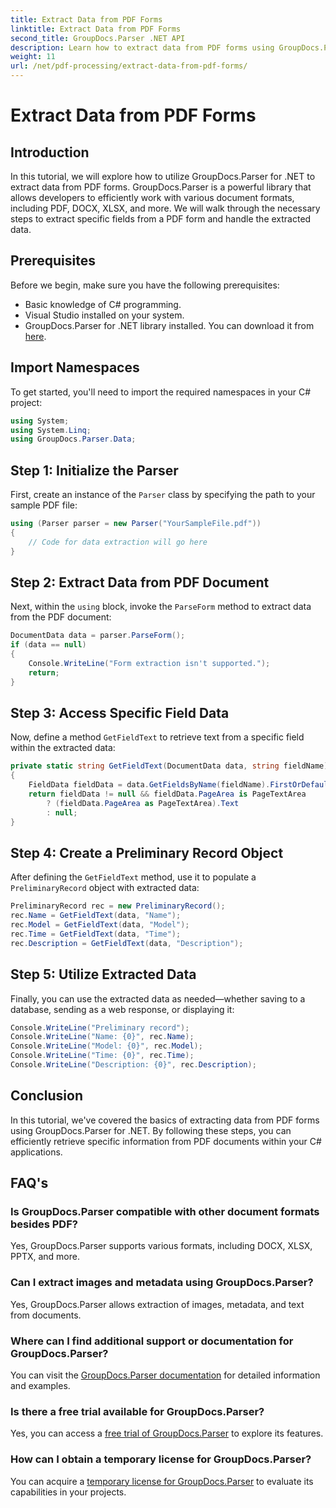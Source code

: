 ```yaml
---
title: Extract Data from PDF Forms
linktitle: Extract Data from PDF Forms
second_title: GroupDocs.Parser .NET API
description: Learn how to extract data from PDF forms using GroupDocs.Parser for .NET. Step-by-step guide with code examples and FAQs.
weight: 11
url: /net/pdf-processing/extract-data-from-pdf-forms/
---
```


# Extract Data from PDF Forms

## Introduction
In this tutorial, we will explore how to utilize GroupDocs.Parser for .NET to extract data from PDF forms. GroupDocs.Parser is a powerful library that allows developers to efficiently work with various document formats, including PDF, DOCX, XLSX, and more. We will walk through the necessary steps to extract specific fields from a PDF form and handle the extracted data.
## Prerequisites
Before we begin, make sure you have the following prerequisites:
- Basic knowledge of C# programming.
- Visual Studio installed on your system.
- GroupDocs.Parser for .NET library installed. You can download it from [here](https://releases.groupdocs.com/parser/net/).

## Import Namespaces
To get started, you'll need to import the required namespaces in your C# project:
```csharp
using System;
using System.Linq;
using GroupDocs.Parser.Data;
```
## Step 1: Initialize the Parser
First, create an instance of the `Parser` class by specifying the path to your sample PDF file:
```csharp
using (Parser parser = new Parser("YourSampleFile.pdf"))
{
    // Code for data extraction will go here
}
```
## Step 2: Extract Data from PDF Document
Next, within the `using` block, invoke the `ParseForm` method to extract data from the PDF document:
```csharp
DocumentData data = parser.ParseForm();
if (data == null)
{
    Console.WriteLine("Form extraction isn't supported.");
    return;
}
```
## Step 3: Access Specific Field Data
Now, define a method `GetFieldText` to retrieve text from a specific field within the extracted data:
```csharp
private static string GetFieldText(DocumentData data, string fieldName)
{
    FieldData fieldData = data.GetFieldsByName(fieldName).FirstOrDefault();
    return fieldData != null && fieldData.PageArea is PageTextArea
        ? (fieldData.PageArea as PageTextArea).Text
        : null;
}
```
## Step 4: Create a Preliminary Record Object
After defining the `GetFieldText` method, use it to populate a `PreliminaryRecord` object with extracted data:
```csharp
PreliminaryRecord rec = new PreliminaryRecord();
rec.Name = GetFieldText(data, "Name");
rec.Model = GetFieldText(data, "Model");
rec.Time = GetFieldText(data, "Time");
rec.Description = GetFieldText(data, "Description");
```
## Step 5: Utilize Extracted Data
Finally, you can use the extracted data as needed—whether saving to a database, sending as a web response, or displaying it:
```csharp
Console.WriteLine("Preliminary record");
Console.WriteLine("Name: {0}", rec.Name);
Console.WriteLine("Model: {0}", rec.Model);
Console.WriteLine("Time: {0}", rec.Time);
Console.WriteLine("Description: {0}", rec.Description);
```

## Conclusion
In this tutorial, we've covered the basics of extracting data from PDF forms using GroupDocs.Parser for .NET. By following these steps, you can efficiently retrieve specific information from PDF documents within your C# applications.

## FAQ's
### Is GroupDocs.Parser compatible with other document formats besides PDF?
Yes, GroupDocs.Parser supports various formats, including DOCX, XLSX, PPTX, and more.
### Can I extract images and metadata using GroupDocs.Parser?
Yes, GroupDocs.Parser allows extraction of images, metadata, and text from documents.
### Where can I find additional support or documentation for GroupDocs.Parser?
You can visit the [GroupDocs.Parser documentation](https://tutorials.groupdocs.com/parser/net/) for detailed information and examples.
### Is there a free trial available for GroupDocs.Parser?
Yes, you can access a [free trial of GroupDocs.Parser](https://releases.groupdocs.com/) to explore its features.
### How can I obtain a temporary license for GroupDocs.Parser?
You can acquire a [temporary license for GroupDocs.Parser](https://purchase.groupdocs.com/temporary-license/) to evaluate its capabilities in your projects.
